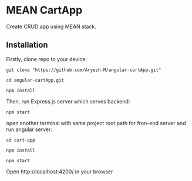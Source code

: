 # MEAN CartApp

Create CRUD app using MEAN stack.


## Installation

Firstly, clone repo to your device:

```
git clone "https://github.com/Aryesh-M/angular-cartApp.git"
```
```
cd angular-cartApp.git
```
```
npm install
```
Then, run Express.js server which serves backend:
```
npm start
```
open another terminal with same project root path for fron-end server and run angular server:
```
cd cart-app
```
```
npm install
```
```
npm start
```
Open http://localhost:4200/ in your browser
